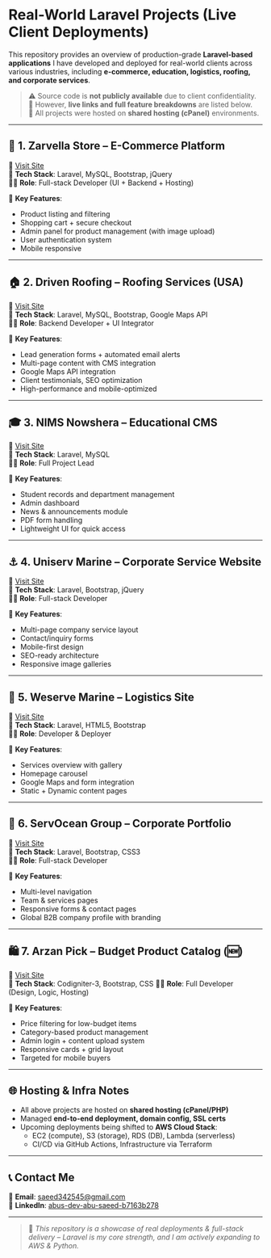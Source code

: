 # Real-World Laravel Projects (Live Client Deployments)

This repository provides an overview of production-grade **Laravel-based applications** I have developed and deployed for real-world clients across various industries, including **e-commerce, education, logistics, roofing, and corporate services**.

> ⚠️ Source code is **not publicly available** due to client confidentiality.  
> 🔗 However, **live links and full feature breakdowns** are listed below.  
> 🔐 All projects were hosted on **shared hosting (cPanel)** environments.

---

## 🛒 1. Zarvella Store – E-Commerce Platform  
🔗 [Visit Site](https://www.zarvellastore.com)  
🧱 **Tech Stack**: Laravel, MySQL, Bootstrap, jQuery  
👨‍💻 **Role**: Full-stack Developer (UI + Backend + Hosting)  

📌 **Key Features**:
- Product listing and filtering
- Shopping cart + secure checkout
- Admin panel for product management (with image upload)
- User authentication system
- Mobile responsive

---

## 🏠 2. Driven Roofing – Roofing Services (USA)  
🔗 [Visit Site](https://drivenroofing.com)  
🧱 **Tech Stack**: Laravel, MySQL, Bootstrap, Google Maps API  
👨‍💻 **Role**: Backend Developer + UI Integrator  

📌 **Key Features**:
- Lead generation forms + automated email alerts  
- Multi-page content with CMS integration  
- Google Maps API integration  
- Client testimonials, SEO optimization  
- High-performance and mobile-optimized

---

## 🎓 3. NIMS Nowshera – Educational CMS  
🔗 [Visit Site](http://nimsnowshera.edu.pk)  
🧱 **Tech Stack**: Laravel, MySQL  
👨‍💻 **Role**: Full Project Lead  

📌 **Key Features**:
- Student records and department management  
- Admin dashboard  
- News & announcements module  
- PDF form handling  
- Lightweight UI for quick access

---

## ⚓ 4. Uniserv Marine – Corporate Service Website  
🔗 [Visit Site](https://uniservmarine.com)  
🧱 **Tech Stack**: Laravel, Bootstrap, jQuery  
👨‍💻 **Role**: Full-stack Developer  

📌 **Key Features**:
- Multi-page company service layout  
- Contact/inquiry forms  
- Mobile-first design  
- SEO-ready architecture  
- Responsive image galleries

---

## 🚢 5. Weserve Marine – Logistics Site  
🔗 [Visit Site](https://weservemarine.com)  
🧱 **Tech Stack**: Laravel, HTML5, Bootstrap  
👨‍💻 **Role**: Developer & Deployer  

📌 **Key Features**:
- Services overview with gallery  
- Homepage carousel  
- Google Maps and form integration  
- Static + Dynamic content pages

---

## 🏢 6. ServOcean Group – Corporate Portfolio  
🔗 [Visit Site](https://servoceangroup.com)  
🧱 **Tech Stack**: Laravel, Bootstrap, CSS3  
👨‍💻 **Role**: Full-stack Developer  

📌 **Key Features**:
- Multi-level navigation  
- Team & services pages  
- Responsive forms & contact pages  
- Global B2B company profile with branding

---

## 🛍️ 7. Arzan Pick – Budget Product Catalog (🆕)  
🔗 [Visit Site](https://arzanpick.com/)  
🧱 **Tech Stack**: Codigniter-3, Bootstrap, CSS 
👨‍💻 **Role**: Full Developer (Design, Logic, Hosting)

📌 **Key Features**:
- Price filtering for low-budget items  
- Category-based product management  
- Admin login + content upload system  
- Responsive cards + grid layout  
- Targeted for mobile buyers

---

## 🌐 Hosting & Infra Notes

- All above projects are hosted on **shared hosting (cPanel/PHP)**  
- Managed **end-to-end deployment, domain config, SSL certs**  
- Upcoming deployments being shifted to **AWS Cloud Stack**:
  - EC2 (compute), S3 (storage), RDS (DB), Lambda (serverless)  
  - CI/CD via GitHub Actions, Infrastructure via Terraform

---

## 📞 Contact Me

📧 **Email**: saeed342545@gmail.com  
🔗 **LinkedIn**: [abus-dev-abu-saeed-b7163b278](https://www.linkedin.com/in/abus-dev-abu-saeed-b7163b278/)

---

> 💼 *This repository is a showcase of real deployments & full-stack delivery – Laravel is my core strength, and I am actively expanding to AWS & Python.*  

